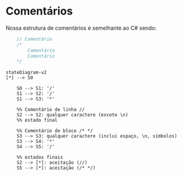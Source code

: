 # Comentários

Nossa estrutura de comentários é semelhante ao C# sendo:

```cs
    // Comentário
    /*
        Comentário
        Comentário
    */
```

```mermaid
stateDiagram-v2
[*] --> S0

    S0 --> S1: '/'
    S1 --> S2: '/'
    S1 --> S3: '*'

    %% Comentário de linha //
    S2 --> S2: qualquer caractere (exceto \n)
    %% estado final

    %% Comentário de bloco /* */
    S3 --> S3: qualquer caractere (inclui espaço, \n, símbolos)
    S3 --> S4: '*'
    S4 --> S5: '/'

    %% estados finais
    S2 --> [*]: aceitação (//)
    S5 --> [*]: aceitação (/* */)
```
